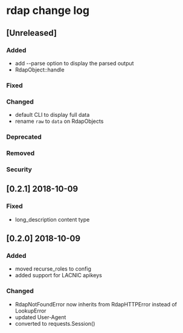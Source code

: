 
# rdap change log

## [Unreleased]
### Added
- add --parse option to display the parsed output
- RdapObject::handle

### Fixed
### Changed
- default CLI to display full data
- rename `raw` to `data` on RdapObjects

### Deprecated
### Removed
### Security


## [0.2.1] 2018-10-09
### Fixed
- long_description content type


## [0.2.0] 2018-10-09
### Added
- moved recurse_roles to config
- added support for LACNIC apikeys

### Changed
- RdapNotFoundError now inherits from RdapHTTPError instead of LookupError
- updated User-Agent
- converted to requests.Session()
